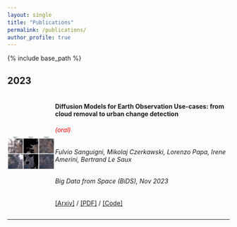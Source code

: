 ```yaml
---
layout: single
title: "Publications"
permalink: /publications/
author_profile: true
---
```


<!-- https://codedamn.com/news/frontend/how-to-put-image-and-text-side-by-side-in-html -->

<!-- {% if author.googlescholar %}
  You can also find my articles on <u><a href="{{author.googlescholar}}">my Google Scholar profile</a>.</u>
{% endif %} -->

{% include base_path %}

<html>
  <head>
    <title>Pretty Paris</title>
  </head>
  <style>
  .container {
  display: flex;
  align-items: center;
  justify-content: left
}

  .img {
    max-width: 100%;
    max-height:100%;
  }

  .text {
    font-size: 18px;
    padding-left: 15px;
  }
  .head{
    padding-top:10px
    padding-bottom:10px
    margin-top:5px
    margin-bottom:5px
  }

  </style>
</html>

## 2023

<!-- 2023-DM_usecases -->
<!-- TODO: img centered, leave less space; 3 papers in the space of 1 page; bigger titles and equl paddings -->
<html>
<body>
    <div class="container">
        <div class="image" align="center"><img src="../images/slides_cr.png" class="img-fluid" alt="Manuscript Thumbnail" style="max-width: 100%; max-height: 130px;"></div>
        <div class="text"><h4>Diffusion Models for Earth Observation Use-cases: from cloud removal to urban change detection</h4>
        <h6 style="color:red"> (oral) </h6>
        <h6> <i> Fulvio Sanguigni, Mikolaj Czerkawski, Lorenzo Papa, Irene Amerini, Bertrand Le Saux </i> </h6>
        <h6> Big Data from Space (BiDS), Nov 2023 </h6>
        <p><a class="text-decoration-none site-link" href="https://arxiv.org/abs/2311.06222">[Arxiv]</a> / <a class="text-decoration-none site-link" href="https://arxiv.org/pdf/2311.06222">[PDF]</a> / <a class="text-decoration-none site-link" href="https://github.com/furio1999/EO_Diffusion">[Code]</a></p></div>
    </div>
    <hr class="col-12">
</body>